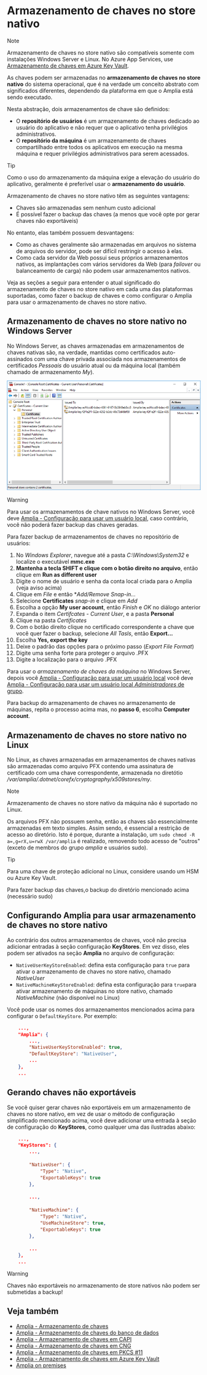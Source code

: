 ﻿# Armazenamento de chaves no store nativo

> [!NOTE]
> Armazenamento de chaves no store nativo são compatíveis somente com instalações Windows Server e Linux. No Azure App Services, use [Armazenamento de chaves em Azure Key Vault](azure.md).

As chaves podem ser armazenadas no **armazenamento de chaves no store nativo** do sistema operacional, que é na verdade um conceito abstrato com significados diferentes, dependendo da
plataforma em que o Amplia está sendo executado.

Nesta abstração, dois armazenamentos de chave são definidos:

* O **repositório de usuários** é um armazenamento de chaves dedicado ao usuário do aplicativo e não requer que o aplicativo tenha privilégios administrativos.
* O **repositório da máquina** é um armazenamento de chaves compartilhado entre todos os aplicativos em execução na mesma máquina e requer privilégios administrativos para serem
acessados.

> [!TIP]
> Como o uso do armazenamento da máquina exige a elevação do usuário do aplicativo, geralmente é preferível usar o **armazenamento do usuário**.

Armazenamento de chaves no store nativo têm as seguintes vantagens:

* Chaves são armazenadas sem nenhum custo adicional
* É possível fazer o backup das chaves (a menos que você opte por gerar chaves não exportáveis)

No entanto, elas também possuem desvantagens:

* Como as chaves geralmente são armazenadas em arquivos no sistema de arquivos do servidor, pode ser difícil restringir o acesso à elas.
* Como cada servidor da Web possui seus próprios armazenamentos nativos, as implantações com vários servidores da Web (para *failover* ou balanceamento de carga) não podem usar
armazenamentos nativos.

Veja as seções a seguir para entender o atual significado do armazenamento de chaves no store nativo em cada uma das plataformas suportadas, como fazer o backup de chaves e como configurar o
Amplia para usar o armazenamento de chaves no store nativo. 

## Armazenamento de chaves no store nativo no Windows Server

No Windows Server, as chaves armazenadas em armazenamentos de chaves nativas são, na verdade, mantidas como certificados auto-assinados com uma chave privada associada nos armazenamentos de
certificados *Pessoais* do usuário atual ou da máquina local (também chamado de armazenamento *My*).

![Windows Native Key Store](../../../../../images/amplia/windows-native-store.png)

> [!WARNING]
> Para usar os armazenamentos de chave nativos no Windows Server, você deve [Amplia - Configuração para usar um usuário local](../windows/configure-app-user.md), caso contrário, você
não poderá fazer backup das chaves geradas.

Para fazer backup de armazenamentos de chaves no repositório de usuários:

1. No *Windows Explorer*, navegue até a pasta *C:\Windows\System32* e localize o executável **mmc.exe**
1. **Mantenha a tecla SHIFT e clique com o botão direito no arquivo**, então clique em **Run as different user**
1. Digite o nome de usuário e senha da conta local criada para o Amplia (veja aviso acima)
1. Clique em *File* e então **Add/Remove Snap-in...*
1. Selecione **Certificates** *snap-in* e clique em *Add*
1. Escolha a opção **My user account**, então *Finish* e *OK* no diálogo anterior
1. Expanda o item *Certifcates - Current User*, e a pasta **Personal**
1. Clique na pasta *Certificates*
1. Com o botão direito clique no certificado correspondente a chave que você quer fazer o backup, selecione *All Tasls*, então **Export...**
1. Escolha **Yes, export the key**
1. Deixe o padrão das opções para o próximo passo (*Export File Format*)
1. Digite uma senha forte para proteger o arquivo .PFX
1. Digite a localização para o arquivo .PFX

Para usar o *armazenamento de chaves da máquina* no Windows Server, depois você [Amplia - Configuração para usar um usuário local](../windows/configure-app-user.md)
você deve [Amplia - Configuração para usar um usuário local *Administradores* de grupo](../windows/configure-app-user.md).

Para backup do armazenamento de chaves no armazenamento de máquinas, repita o processo acima mas, no **passo 6**, escolha **Computer account**.

## Armazenamento de chaves no store nativo no Linux

No Linux,  as chaves armazenadas em armazenamentos de chaves nativas são armazenadas como arquivo PFX contendo uma assinatura de certificado com uma chave correspondente, armazenada no
diretótio */var/amplia/.dotnet/corefx/cryptography/x509stores/my*.

> [!NOTE]
> Armazenamento de chaves no store nativo da máquina não é suportado no Linux.

Os arquivos PFX não possuem senha, então as chaves são essencialmente armazenadas em texto simples. Assim sendo, é essencial a restrição de acesso ao diretório. Isto é porque, durante a
instalação, um `sudo chmod -R a=,g=rX,u=rwX /var/amplia` é realizado, removendo todo acesso de "outros" (exceto de membros do grupo *amplia* e usuários sudo).

> [!TIP]
> Para uma chave de proteção adicional no Linux, considere usando um HSM ou Azure Key Vault.

Para fazer backup das chaves,o backup do diretório mencionado acima (necessário sudo)

## Configurando Amplia para usar armazenamento de chaves no store nativo

Ao contrário dos outros armazenamentos de chaves, você não precisa adicionar entradas à seção configuração **KeyStores**. Em vez disso, eles podem ser ativados na seção **Amplia** no arquivo
de configuração:

* `NativeUserKeyStoreEnabled`: defina esta configuração para `true` para ativar o armazenamento de chaves no store nativo, chamado *NativeUser*
* `NativeMachineKeyStoreEnabled`: defina esta configuração para `true`para ativar armazenamento de máquinas no store nativo, chamado *NativeMachine* (não disponível no Linux)

Você pode usar os nomes dos armazenamentos mencionados acima para configurar o `DefaultKeyStore`. Por exemplo:

```json
	...,
	"Amplia": {
		...,
		"NativeUserKeyStoreEnabled": true,
		"DefaultKeyStore": "NativeUser",
		...
	},
	...
```

## Gerando chaves não exportáveis

Se você quiser gerar chaves não exportáveis em um armazenamento de chaves no store nativo, em vez de usar o método de configuração simplificado mencionado acima, você deve adicionar uma entrada à seção de configuração do **KeyStores**, como qualquer uma das ilustradas abaixo:

```json
	...,
	"KeyStores": {
		...,

		"NativeUser": {
			"Type": "Native",
			"ExportableKeys": true
		},

		...,

		"NativeMachine": {
			"Type": "Native",
			"UseMachineStore": true,
			"ExportableKeys": true
		},

		...
	},
	...
```

> [!WARNING]
> Chaves não exportáveis no armazenamento de store nativos não podem ser submetidas a backup!

## Veja também

* [Amplia - Armazenamento de chaves](index.md)
* [Amplia - Armazenamento de chaves do banco de dados](database.md)
* [Amplia - Armazenamento de chaves em CAPI](capi.md)
* [Amplia - Armazenamento de chaves em CNG](cng.md)
* [Amplia - Armazenamento de chaves em PKCS #11](pkcs11.md)
* [Amplia - Armazenamento de chaves em Azure Key Vault](azure.md)
* [Amplia on premises](../index.md)